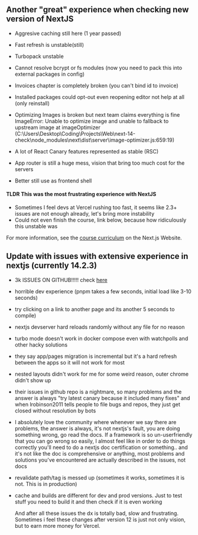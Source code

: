 ## Another "great" experience when checking new version of NextJS
- Aggresive caching still here (1 year passed)
- Fast refresh is unstable(still)
- Turbopack unstable
- Cannot resolve bcrypt or fs modules (now you need to pack this into external packages in config)
- Invoices chapter is completely broken (you can't bind id to invoice)
- Installed packages could opt-out even reopening editor not help at all (only reinstall)
- Optimizing Images is broken but next team claims everything is fine
  ImageError: Unable to optimize image and unable to fallback to upstream image
  at imageOptimizer (C:\Users\Desktop\Coding\Projects\Web\next-14-check\node_modules\next\dist\server\image-optimizer.js:659:19)

- A lot of React Canary features represented as stable (RSC)
- App router is still a huge mess, vision that bring too much cost for the servers
- Better still use as frontend shell

#### TLDR This was the most frustrating experience with NextJS

  - Sometimes I feel devs at Vercel rushing too fast, it seems like 2.3+ issues are not enough already, let's     bring more instability
  - Could not even finish the course, link below, because how ridiculously this unstable was

For more information, see the [course curriculum](https://nextjs.org/learn) on the Next.js Website.


## Update with issues with extensive experience in nextjs (currently 14.2.3)
- 3k ISSUES ON GITHUB!!!!! check [here](https://github.com/vercel/next.js/issues)

- horrible dev experience (pnpm takes a few seconds, initial load like 3-10 seconds)

- try clicking on a link to another page and its another 5 seconds to compile)

- nextjs devserver hard reloads randomly without any file for no reason

- turbo mode doesn't work in docker compose even with watchpolls and other hacky solutions

- they say app/pages migration is incremental but it's a hard refresh between the apps so it will not work for most

- nested layouts didn't work for me for some weird reason, outer chrome didn't show up

- their issues in github repo is a nightmare, so many problems and the answer is always "try latest canary because it included many fixes" and when lrobinson2011 tells people to file bugs and repos, they just get closed without resolution by bots

- I absolutely love the community where whenever we say there are problems, the answer is always, it's not nextjs's fault, you are doing something wrong, go read the docs. If a framework is so un-userfriendly that you can go wrong so easily, I almost feel like in order to do things correctly you'll need to do a nextjs doc certification or something.. and it's not like the doc is comprehensive or anything, most problems and solutions you've encountered are actually described in the issues, not docs
  
- revalidate path/tag is messed up (sometimes it works, sometimes it is not. This is in production)
  
- cache and builds are different for dev and prod versions. Just to test stuff you need to build it and then check if it is even working

  And after all these issues the dx is totally bad, slow and frustrating. Sometimes i feel these changes after version 12 is just not only vision, but to earn more money for Vercel.
